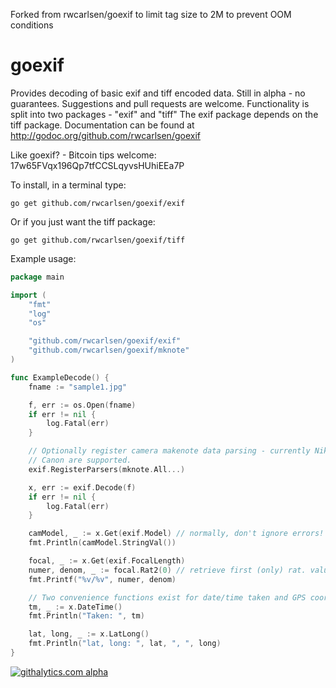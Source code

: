 Forked from rwcarlsen/goexif to limit tag size to 2M to prevent OOM conditions


goexif
======

Provides decoding of basic exif and tiff encoded data. Still in alpha - no guarantees.
Suggestions and pull requests are welcome.  Functionality is split into two packages - "exif" and "tiff"
The exif package depends on the tiff package. 
Documentation can be found at http://godoc.org/github.com/rwcarlsen/goexif

Like goexif? - Bitcoin tips welcome: 17w65FVqx196Qp7tfCCSLqyvsHUhiEEa7P

To install, in a terminal type:

```
go get github.com/rwcarlsen/goexif/exif
```

Or if you just want the tiff package:

```
go get github.com/rwcarlsen/goexif/tiff
```

Example usage:

```go
package main

import (
	"fmt"
	"log"
	"os"

	"github.com/rwcarlsen/goexif/exif"
	"github.com/rwcarlsen/goexif/mknote"
)

func ExampleDecode() {
	fname := "sample1.jpg"

	f, err := os.Open(fname)
	if err != nil {
		log.Fatal(err)
	}

	// Optionally register camera makenote data parsing - currently Nikon and
	// Canon are supported.
	exif.RegisterParsers(mknote.All...)

	x, err := exif.Decode(f)
	if err != nil {
		log.Fatal(err)
	}

	camModel, _ := x.Get(exif.Model) // normally, don't ignore errors!
	fmt.Println(camModel.StringVal())

	focal, _ := x.Get(exif.FocalLength)
	numer, denom, _ := focal.Rat2(0) // retrieve first (only) rat. value
	fmt.Printf("%v/%v", numer, denom)

	// Two convenience functions exist for date/time taken and GPS coords:
	tm, _ := x.DateTime()
	fmt.Println("Taken: ", tm)

	lat, long, _ := x.LatLong()
	fmt.Println("lat, long: ", lat, ", ", long)
}
```

<!--golang-->
[![githalytics.com alpha](https://cruel-carlota.pagodabox.com/5e166f74cdb82b999ccd84e3c4dc4348 "githalytics.com")](http://githalytics.com/rwcarlsen/goexif)
